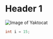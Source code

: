 # Header 1
![Image of Yaktocat](https://octodex.github.com/images/yaktocat.png)
```C++
int i = 15;
```
